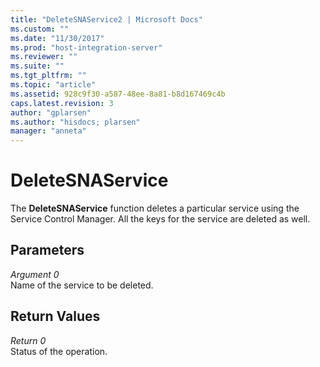 ```yaml
---
title: "DeleteSNAService2 | Microsoft Docs"
ms.custom: ""
ms.date: "11/30/2017"
ms.prod: "host-integration-server"
ms.reviewer: ""
ms.suite: ""
ms.tgt_pltfrm: ""
ms.topic: "article"
ms.assetid: 928c9f30-a587-48ee-8a81-b8d167469c4b
caps.latest.revision: 3
author: "gplarsen"
ms.author: "hisdocs; plarsen"
manager: "anneta"
---
```

# DeleteSNAService
The **DeleteSNAService** function deletes a particular service using the Service Control Manager. All the keys for the service are deleted as well.  
  
## Parameters  
 *Argument 0*  
 Name of the service to be deleted.  
  
## Return Values  
 *Return 0*  
 Status of the operation.